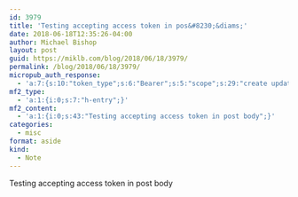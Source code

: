 ```yaml
---
id: 3979
title: 'Testing accepting access token in pos&#8230;&diams;'
date: 2018-06-18T12:35:26-04:00
author: Michael Bishop
layout: post
guid: https://miklb.com/blog/2018/06/18/3979/
permalink: /blog/2018/06/18/3979/
micropub_auth_response:
  - 'a:7:{s:10:"token_type";s:6:"Bearer";s:5:"scope";s:29:"create update delete undelete";s:2:"me";s:17:"https://miklb.com";s:9:"issued_by";s:45:"https://miklb.com/wp-json/indieauth/1.0/token";s:9:"client_id";s:23:"https://micropub.rocks/";s:9:"issued_at";i:1527444057;s:4:"user";i:1;}'
mf2_type:
  - 'a:1:{i:0;s:7:"h-entry";}'
mf2_content:
  - 'a:1:{i:0;s:43:"Testing accepting access token in post body";}'
categories:
  - misc
format: aside
kind:
  - Note
---
```

Testing accepting access token in post body
